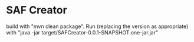 # SAF Creator
build with "mvn clean package".  Run (replacing the version as appropriate) with "java -jar target/SAFCreator-0.0.1-SNAPSHOT.one-jar.jar"
